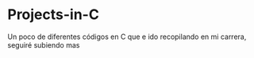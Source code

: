 # Projects-in-C
Un poco de diferentes códigos en C que e ido recopilando en mi carrera, seguiré subiendo mas 
